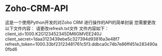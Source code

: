 # Zoho-CRM-API
这是一个使用Python开发的对Zoho CRM 进行操作的API的简单封装
您需要更改以下文件内容：
请更改refresh.txt文件
文件内容如下：
client_id=1000.K2G123452345DM6GMVEE240J
client_secret=1daa3123439ebe5c327394d93816a3e48f7
refresh_token=1000.33bf23123481761c5f3.ddbca0c74b7e86ff451e283490a0fbd6
